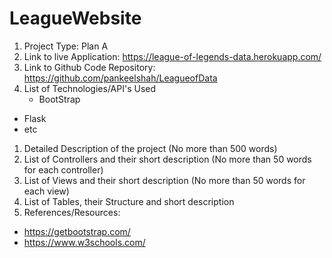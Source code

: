 # LeagueWebsite

1. Project Type: Plan A
1. Link to live Application: https://league-of-legends-data.herokuapp.com/
1. Link to Github Code Repository: https://github.com/pankeelshah/LeagueofData
1. List of Technologies/API's Used
    * BootStrap
  * Flask
  * etc
1. Detailed Description of the project (No more than 500 words)
1. List of Controllers and their short description (No more than 50 words for each controller)
1. List of Views and their short description (No more than 50 words for each view)
1. List of Tables, their Structure and short description
1. References/Resources:
  * https://getbootstrap.com/
  * https://www.w3schools.com/
